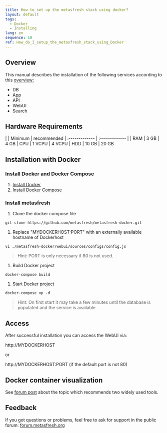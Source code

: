 ```yaml
---
title: How to set up the metasfresh stack using docker?
layout: default
tags:
  - Docker
  - Installing
lang: en
sequence: 10
ref: How_do_I_setup_the_metasfresh_stack_using_Docker
---
```


## Overview

This manual describes the installation of the following services according to this [overview:](howto_collection\EN\metasfresh_architecture.md)
* DB
* App
* API
* WebUI
* Search


## Hardware Requirements

|     | Minimum      | recommended
| :------------- | :------------- |
| RAM | 3 GB       | 4 GB
| CPU | 1 VCPU | 4 VCPU
| HDD | 10 GB | 20 GB


## Installation with Docker

### Install Docker and Docker Compose
1. [Install Docker](https://docs.docker.com/engine/installation/linux/ubuntu/)
1. [Install Docker Compose](https://docs.docker.com/compose/install/)


### Install metasfresh

1. Clone the docker compose file  

 `git clone https://github.com/metasfresh/metasfresh-docker.git`

1. Replace "MYDOCKERHOST:PORT" with an externally available hostname of Dockerhost

 `vi ./metasfresh-docker/webui/sources/configs/config.js`

 > Hint: PORT is only necessary if 80 is not used.

1. Build Docker project

 `docker-compose build`

1. Start Docker project

 `docker-compose up -d`

 > Hint: On first start it may take a few minutes until the database is populated and the service is available


## Access

After successful installation you can access the WebUI via:

http://MYDOCKERHOST

or

http://MYDOCKERHOST:PORT (if the default port is not 80)


## Docker container visualization

See [forum post](https://forum.metasfresh.org/t/docker-gui-recommendation) about the topic which recommends two widely used tools.

## Feedback

If you got questions or problems, feel free to ask for support in the public forum: [forum.metasfresh.org](http://forum.metasfresh.org)

